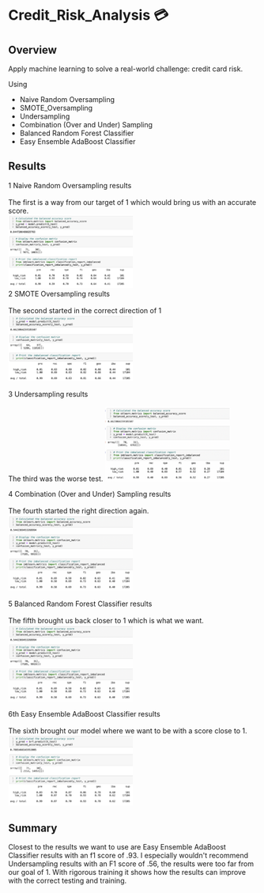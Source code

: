 # Credit_Risk_Analysis 💳 

## Overview
Apply machine learning to solve a real-world challenge: credit card risk.

Using
* Naive Random Oversampling
* SMOTE_Oversampling
* Undersampling
* Combination (Over and Under) Sampling
* Balanced Random Forest Classifier
* Easy Ensemble AdaBoost Classifier

## Results

1 Naive Random Oversampling results<br>
<br>
The first is a way from our target of 1 which would bring us with an accurate score.<br>
<img src="https://github.com/Acromic/Credit_Risk_Analysis/blob/5f0c45dc4823e468013dc3b6f7c2a173cabe52b1/resources/Naive%20Random%20Oversampling.png" width="50%" height="50%">
<br>
2 SMOTE Oversampling results<br>
<br>
The second started in the correct direction of 1
<img
src="https://github.com/Acromic/Credit_Risk_Analysis/blob/5f0c45dc4823e468013dc3b6f7c2a173cabe52b1/resources/SMOTE_Oversampling.png" width="50%" height="50%">
<br>

3 Undersampling results<br>
<br>
The third was the worse test.
<img
src="https://github.com/Acromic/Credit_Risk_Analysis/blob/1c57e3e34f6d69c46d56524dc0eaff04d2758d1d/resources/Undersampling.png" width="50%" height="50%">
<br>

4 Combination (Over and Under) Sampling results<br>
<br>
The fourth started the right direction again.
<img
src="https://github.com/Acromic/Credit_Risk_Analysis/blob/1c57e3e34f6d69c46d56524dc0eaff04d2758d1d/resources/Combination%20(Over%20and%20Under)%20Sampling.png" width="50%" height="50%">
<br>

5 Balanced Random Forest Classifier results<br>
<br>
The fifth brought us back closer to 1 which is what we want.
<img
src="https://github.com/Acromic/Credit_Risk_Analysis/blob/983e989954cd52070a244db381b4c0094b15e48d/resources/Combination%20(Over%20and%20Under)%20Sampling.png" width="50%" height="50%">
<br>

6th Easy Ensemble AdaBoost Classifier results<br>
<br>
The sixth brought our model where we want to be with a score close to 1.
<img
src="https://github.com/Acromic/Credit_Risk_Analysis/blob/a745af95549647a8530c50ecc0902cf6a68acc18/resources/Easy%20Ensemble%20AdaBoost%20Classifier.png" width="50%" height="50%">
<br>

## Summary
Closest to the results we want to use are Easy Ensemble AdaBoost Classifier results with an f1 score of .93. I especially wouldn't recommend Undersampling results with an F1 score of .56, the results were too far from our goal of 1.  With rigorous training it shows how the results can improve with the correct testing and training. 
